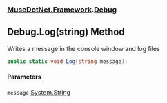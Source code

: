 ### [MuseDotNet.Framework](./MuseDotNet-Framework.md 'MuseDotNet.Framework').[Debug](./Debug.md 'MuseDotNet.Framework.Debug')
## Debug.Log(string) Method
Writes a message in the console window and log files  
```csharp
public static void Log(string message);
```
#### Parameters
<a name='MuseDotNet-Framework-Debug-Log(string)-message'></a>
`message` [System.String](https://docs.microsoft.com/en-us/dotnet/api/System.String 'System.String')  
  
